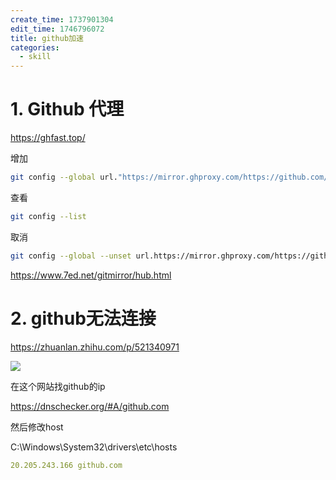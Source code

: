 ```yaml
---
create_time: 1737901304
edit_time: 1746796072
title: github加速
categories:
  - skill
---
```



# 1. Github 代理

https://ghfast.top/

增加

```bash
git config --global url."https://mirror.ghproxy.com/https://github.com/".insteadof "https://github.com/"
```

查看

```bash
git config --list
```

取消

```bash
git config --global --unset url.https://mirror.ghproxy.com/https://github.com/.insteadof
```

https://www.7ed.net/gitmirror/hub.html

# 2. github无法连接

https://zhuanlan.zhihu.com/p/521340971

<img src="/assets/T8fpbdh06oBCcWxHULHchdimngd.png" src-width="926" class="markdown-img m-auto" src-height="121" align="center"/>

在这个网站找github的ip

https://dnschecker.org/#A/github.com

然后修改host

C:\Windows\System32\drivers\etc\hosts

```yaml
20.205.243.166 github.com
```

